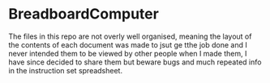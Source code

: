 # BreadboardComputer

The files in this repo are not overly well organised, meaning the layout of the contents of each document was made to jsut ge tthe job done and I never intended them to be viewed by other people when I made them, I have since decided to share them but beware bugs and much repeated info in the instruction set spreadsheet.
